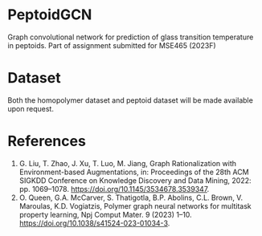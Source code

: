 # PeptoidGCN
Graph convolutional network for prediction of glass transition temperature in peptoids. 
Part of assignment submitted for MSE465 (2023F)

# Dataset
Both the homopolymer dataset and peptoid dataset will be made available upon request.

# References
1. G. Liu, T. Zhao, J. Xu, T. Luo, M. Jiang, Graph Rationalization with Environment-based Augmentations, in: Proceedings of the 28th ACM SIGKDD Conference on Knowledge Discovery and Data Mining, 2022: pp. 1069–1078. https://doi.org/10.1145/3534678.3539347.
2. O. Queen, G.A. McCarver, S. Thatigotla, B.P. Abolins, C.L. Brown, V. Maroulas, K.D. Vogiatzis, Polymer graph neural networks for multitask property learning, Npj Comput Mater. 9 (2023) 1–10. https://doi.org/10.1038/s41524-023-01034-3.
